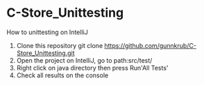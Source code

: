 # C-Store_Unittesting

How to unittesting on IntelliJ
1.  Clone this repository
    git clone https://github.com/gunnkrub/C-Store_Unittesting.git
2.  Open the project on IntelliJ, go to path:src/test/
3.  Right click on java directory then press Run'All Tests'
4.  Check all results on the console
